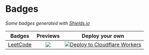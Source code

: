 # Badges <!-- omit in toc -->

_Some badges generated with [Shields.io](https://shields.io)_

| Badges | Previews | Deploy your own |
| :----: | :------: | :-------------: | 
| [LeetCode](/packages/leetcode/) | [![](https://badges.peiyuan.ch/v2/leetcode/puiiyuen/ranking?label=puiiyuen&logo=leetcode)](https://leetcode.com/puiiyuen) | [![Deploy to Cloudflare Workers](https://deploy.workers.cloudflare.com/button)](https://deploy.workers.cloudflare.com/?url=https://github.com/puiiyuen/badges) |

